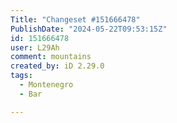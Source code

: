 ```yaml
---
Title: "Changeset #151666478"
PublishDate: "2024-05-22T09:53:15Z"
id: 151666478
user: L29Ah
comment: mountains
created_by: iD 2.29.0
tags:
  - Montenegro
  - Bar

---
```

